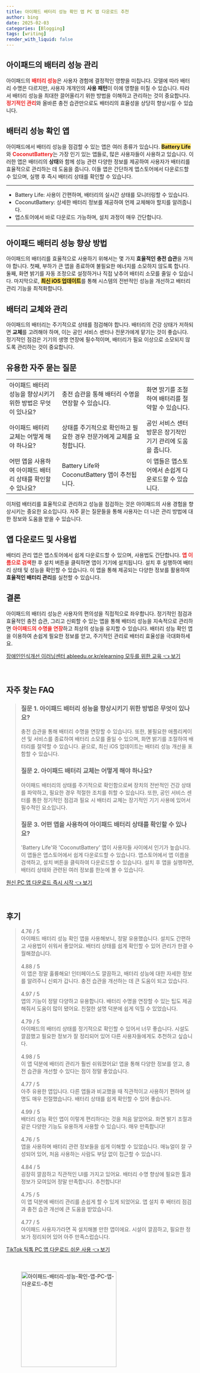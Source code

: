```yaml
---
title: 아이패드 배터리 성능 확인 앱 PC 앱 다운로드 추천
author: bing
date: 2025-02-03
categories: [Blogging]
tags: [writing]
render_with_liquid: false
---
```



<h2 id='아이패드_배터리_성능_관리'>아이패드의 배터리 성능 관리</h2>

<p>아이패드의 <b><span style="color: #ee2323;">배터리 성능</span></b>은 사용자 경험에 결정적인 영향을 미칩니다. 모델에 따라 배터리 수명은 다르지만, 사용자 개개인의 <b>사용 패턴</b>이 이에 영향을 미칠 수 있습니다. 따라서 배터리 성능을 최대한 끌어올리기 위한 방법을 이해하고 관리하는 것이 중요합니다. <b><span style="color: #ee2323;">정기적인 관리</span></b>와 올바른 충전 습관만으로도 배터리의 효율성을 상당히 향상시킬 수 있습니다.</p>

<h2 id='배터리_성능_확인_앱'>배터리 성능 확인 앱</h2>

<p>아이패드에서 배터리 성능을 점검할 수 있는 앱은 여러 종류가 있습니다. <b><span style="background-color: #ffe066;">Battery Life</span></b>와 <b><span style="color: #ee2323;">CoconutBattery</span></b>는 가장 인기 있는 앱들로, 많은 사용자들이 사용하고 있습니다. 이러한 앱은 배터리의 <b>상태</b>와 함께 성능 관련 다양한 정보를 제공하여 사용자가 배터리를 효율적으로 관리하는 데 도움을 줍니다. 이들 앱은 간단하게 앱스토어에서 다운로드할 수 있으며, 실행 후 즉시 배터리 상태를 확인할 수 있습니다.</p>

<hr />

<ul>
    <li>Battery Life: 사용이 간편하며, 배터리의 실시간 상태를 모니터링할 수 있습니다.</li>
    <li>CoconutBattery: 상세한 배터리 정보를 제공하여 언제 교체해야 할지를 알려줍니다.</li>
    <li>앱스토어에서 바로 다운로드 가능하며, 설치 과정이 매우 간단합니다.</li>
</ul>

<hr />

<h2 id='배터리_성능_향상_방법'>아이패드 배터리 성능 향상 방법</h2>

<p>아이패드의 배터리를 효율적으로 사용하기 위해서는 몇 가지 <b>효율적인 충전 습관</b>을 가져야 합니다. 첫째, 부하가 큰 앱을 종료하여 불필요한 에너지를 소모하지 않도록 합니다. 둘째, 화면 밝기를 자동 조정으로 설정하거나 직접 낮추어 배터리 소모를 줄일 수 있습니다. 마지막으로, <b><span style="background-color: #ffe066;">최신 iOS 업데이트</span></b>를 통해 시스템의 전반적인 성능을 개선하고 배터리 관리 기능을 최적화합니다.</p>

<h2 id='배터리_교체와_관리'>배터리 교체와 관리</h2>

<p>아이패드의 배터리는 주기적으로 상태를 점검해야 합니다. 배터리의 건강 상태가 저하되면 <b>교체</b>를 고려해야 하며, 이는 공인 서비스 센터나 전문가에게 맡기는 것이 좋습니다. 정기적인 점검은 기기의 생명 연장에 필수적이며, 배터리가 필요 이상으로 소모되지 않도록 관리하는 것이 중요합니다.</p>

<h2 id='유용한_자주_묻는_질문'>유용한 자주 묻는 질문</h2>

<table>
    <tr>
        <td>아이패드 배터리 성능을 향상시키기 위한 방법은 무엇이 있나요?</td>
        <td>충전 습관을 통해 배터리 수명을 연장할 수 있습니다.</td>
        <td>화면 밝기를 조절하여 배터리를 절약할 수 있습니다.</td>
    </tr>
    <tr>
        <td>아이패드 배터리 교체는 어떻게 해야 하나요?</td>
        <td>상태를 주기적으로 확인하고 필요한 경우 전문가에게 교체를 요청합니다.</td>
        <td>공인 서비스 센터 방문은 장기적인 기기 관리에 도움을 줍니다.</td>
    </tr>
    <tr>
        <td>어떤 앱을 사용하여 아이패드 배터리 상태를 확인할 수 있나요?</td>
        <td>Battery Life와 CoconutBattery 앱이 추천됩니다.</td>
        <td>이 앱들은 앱스토어에서 손쉽게 다운로드할 수 있습니다.</td>
    </tr>
</table>

<p>이처럼 배터리를 효율적으로 관리하고 성능을 점검하는 것은 아이패드의 사용 경험을 향상시키는 중요한 요소입니다. 자주 묻는 질문들을 통해 사용자는 더 나은 관리 방법에 대한 정보와 도움을 받을 수 있습니다.</p>

<h2 id='앱_다운로드_및_사용법'>앱 다운로드 및 사용법</h2>

<p>배터리 관리 앱은 앱스토어에서 쉽게 다운로드할 수 있으며, 사용법도 간단합니다. <b><span style="color: #ee2323;">앱 이름으로 검색</span></b>한 후 설치 버튼을 클릭하면 앱이 기기에 설치됩니다. 설치 후 실행하여 배터리 상태 및 성능을 확인할 수 있습니다. 이 앱을 통해 제공되는 다양한 정보를 활용하여 <b>효율적인 배터리 관리</b>를 실천할 수 있습니다.</p>

<h2 id='결론'>결론</h2>

<p>아이패드의 배터리 성능은 사용자의 편의성을 직접적으로 좌우합니다. 정기적인 점검과 효율적인 충전 습관, 그리고 신뢰할 수 있는 앱을 통해 배터리 성능을 지속적으로 관리하면 <b><span style="color: #ee2323;">아이패드의 수명을 연장</span></b>하고 최상의 성능을 유지할 수 있습니다. 배터리 성능 확인 앱을 이용하여 손쉽게 필요한 정보를 얻고, 주기적인 관리로 배터리 효율성을 극대화하세요.</p>


<p><a class="click-button" title="장애인인식개선 이러닝센터 ableedu.or.kr/elearning 모두를 위한 교육" href="https://greenforu.github.io/posts/%EC%9E%A5%EC%95%A0%EC%9D%B8%EC%9D%B8%EC%8B%9D%EA%B0%9C%EC%84%A0-%EC%9D%B4%EB%9F%AC%EB%8B%9D%EC%84%BC%ED%84%B0-ableedu.or.krelearning-%EB%AA%A8%EB%91%90%EB%A5%BC-%EC%9C%84%ED%95%9C-%EA%B5%90%EC%9C%A1/" rel="dofollow">장애인인식개선 이러닝센터 ableedu.or.kr/elearning 모두를 위한 교육 👈 보기</a></p><br>
<h2 id='자주_찾는_FAQ'>자주 찾는 FAQ</h2>
<div itemscope="" itemtype="https://schema.org/FAQPage"> 
<blockquote> 
<div itemscope="" itemprop="mainEntity" itemtype="https://schema.org/Question"> 
<h3 itemprop="name">질문 1. 아이패드 배터리 성능을 향상시키기 위한 방법은 무엇이 있나요?</h3> 
<div itemscope="" itemprop="acceptedAnswer" itemtype="https://schema.org/Answer"> 
<span itemprop="text"> 
<p>충전 습관을 통해 배터리 수명을 연장할 수 있습니다. 또한, 불필요한 애플리케이션 및 서비스를 종료하여 배터리 소모를 줄일 수 있으며, 화면 밝기를 조절하여 배터리를 절약할 수 있습니다. 끝으로, 최신 iOS 업데이트는 배터리 성능 개선을 포함할 수 있습니다.</p> 
</span> 
</div> 
</div> 

<div itemscope="" itemprop="mainEntity" itemtype="https://schema.org/Question"> 
<h3 itemprop="name">질문 2. 아이패드 배터리 교체는 어떻게 해야 하나요?</h3> 
<div itemscope="" itemprop="acceptedAnswer" itemtype="https://schema.org/Answer"> 
<span itemprop="text"> 
<p>아이패드 배터리의 상태를 주기적으로 확인함으로써 장치의 전반적인 건강 상태를 파악하고, 필요한 경우 적절한 조치를 취할 수 있습니다. 또한, 공인 서비스 센터를 통한 정기적인 점검과 필요 시 배터리 교체는 장기적인 기기 사용에 있어서 필수적인 요소입니다.</p> 
</span> 
</div> 
</div> 

<div itemscope="" itemprop="mainEntity" itemtype="https://schema.org/Question"> 
<h3 itemprop="name">질문 3. 어떤 앱을 사용하여 아이패드 배터리 상태를 확인할 수 있나요?</h3> 
<div itemscope="" itemprop="acceptedAnswer" itemtype="https://schema.org/Answer"> 
<span itemprop="text"> 
<p>'Battery Life'와 'CoconutBattery' 앱이 사용자들 사이에서 인기가 높습니다. 이 앱들은 앱스토어에서 쉽게 다운로드할 수 있습니다. 앱스토어에서 앱 이름을 검색하고, 설치 버튼을 클릭하여 다운로드할 수 있습니다. 설치 후 앱을 실행하면, 배터리 상태와 관련된 여러 정보를 한눈에 볼 수 있습니다.</p> 
</span> 
</div> 
</div> 

</blockquote> 
</div>
<p><a class="click-button" title="원신 PC 앱 다운로드 즉시 시작" href="https://greenforu.github.io/posts/%EC%9B%90%EC%8B%A0-PC-%EC%95%B1-%EB%8B%A4%EC%9A%B4%EB%A1%9C%EB%93%9C-%EC%A6%89%EC%8B%9C-%EC%8B%9C%EC%9E%91/" rel="dofollow">원신 PC 앱 다운로드 즉시 시작 👈 보기</a></p><br>
<h2 id='후기'>후기</h2>
<div itemscope itemtype="https://schema.org/Product">
  <blockquote>
  <div itemprop="review" itemscope itemtype="https://schema.org/Review">
      <div itemprop="reviewRating" itemscope itemtype="https://schema.org/Rating"> <span itemprop="ratingValue">4.76</span> / <span itemprop="bestRating">5</span> </div>
      <span itemprop="reviewBody">아이패드 배터리 성능 확인 앱을 사용해보니, 정말 유용했습니다. 설치도 간편하고 사용법이 쉬워서 좋았어요. 배터리 상태를 쉽게 확인할 수 있어 관리가 한결 수월해졌습니다.</span>
  </div>
  <br>
  <div itemprop="review" itemscope itemtype="https://schema.org/Review">
      <div itemprop="reviewRating" itemscope itemtype="https://schema.org/Rating"> <span itemprop="ratingValue">4.88</span> / <span itemprop="bestRating">5</span> </div>
      <span itemprop="reviewBody">이 앱은 정말 훌륭해요! 인터페이스도 깔끔하고, 배터리 성능에 대한 자세한 정보를 알려주니 신뢰가 갑니다. 충전 습관을 개선하는 데 큰 도움이 되고 있습니다.</span>
  </div>
  <br>
  <div itemprop="review" itemscope itemtype="https://schema.org/Review">
      <div itemprop="reviewRating" itemscope itemtype="https://schema.org/Rating"> <span itemprop="ratingValue">4.97</span> / <span itemprop="bestRating">5</span> </div>
      <span itemprop="reviewBody">앱의 기능이 정말 다양하고 유용합니다. 배터리 수명을 연장할 수 있는 팁도 제공해줘서 도움이 많이 됐어요. 친절한 설명 덕분에 쉽게 익힐 수 있었습니다.</span>
  </div>
  <br>
  <div itemprop="review" itemscope itemtype="https://schema.org/Review">
      <div itemprop="reviewRating" itemscope itemtype="https://schema.org/Rating"> <span itemprop="ratingValue">4.79</span> / <span itemprop="bestRating">5</span> </div>
      <span itemprop="reviewBody">아이패드의 배터리 상태를 정기적으로 확인할 수 있어서 너무 좋습니다. 시설도 깔끔했고 필요한 정보가 잘 정리되어 있어 다른 사용자들에게도 추천하고 싶습니다.</span>
  </div>
  <br>
  <div itemprop="review" itemscope itemtype="https://schema.org/Review">
      <div itemprop="reviewRating" itemscope itemtype="https://schema.org/Rating"> <span itemprop="ratingValue">4.98</span> / <span itemprop="bestRating">5</span> </div>
      <span itemprop="reviewBody">이 앱 덕분에 배터리 관리가 훨씬 쉬워졌어요! 앱을 통해 다양한 정보를 얻고, 충전 습관을 개선할 수 있다는 점이 정말 좋았습니다.</span>
  </div>
  <br>
  <div itemprop="review" itemscope itemtype="https://schema.org/Review">
      <div itemprop="reviewRating" itemscope itemtype="https://schema.org/Rating"> <span itemprop="ratingValue">4.77</span> / <span itemprop="bestRating">5</span> </div>
      <span itemprop="reviewBody">아주 유용한 앱입니다. 다른 앱들과 비교했을 때 직관적이고 사용하기 편하며 설명도 매우 친절했습니다. 배터리 상태를 쉽게 확인할 수 있어 좋습니다.</span>
  </div>
  <br>
  <div itemprop="review" itemscope itemtype="https://schema.org/Review">
      <div itemprop="reviewRating" itemscope itemtype="https://schema.org/Rating"> <span itemprop="ratingValue">4.99</span> / <span itemprop="bestRating">5</span> </div>
      <span itemprop="reviewBody">배터리 성능 확인 앱이 이렇게 편리하다는 것을 처음 알았어요. 화면 밝기 조절과 같은 다양한 기능도 유용하게 사용할 수 있습니다. 매우 만족합니다!</span>
  </div>
  <br>
  <div itemprop="review" itemscope itemtype="https://schema.org/Review">
      <div itemprop="reviewRating" itemscope itemtype="https://schema.org/Rating"> <span itemprop="ratingValue">4.76</span> / <span itemprop="bestRating">5</span> </div>
      <span itemprop="reviewBody">앱을 사용하며 배터리 관련 정보들을 쉽게 이해할 수 있었습니다. 매뉴얼이 잘 구성되어 있어, 처음 사용하는 사람도 부담 없이 접근할 수 있습니다.</span>
  </div>
  <br>
  <div itemprop="review" itemscope itemtype="https://schema.org/Review">
      <div itemprop="reviewRating" itemscope itemtype="https://schema.org/Rating"> <span itemprop="ratingValue">4.84</span> / <span itemprop="bestRating">5</span> </div>
      <span itemprop="reviewBody">굉장히 깔끔하고 직관적인 UI를 가지고 있어요. 배터리 수명 향상에 필요한 툴과 정보가 모여있어 정말 만족합니다. 추천합니다!</span>
  </div>
  <br>
  <div itemprop="review" itemscope itemtype="https://schema.org/Review">
      <div itemprop="reviewRating" itemscope itemtype="https://schema.org/Rating"> <span itemprop="ratingValue">4.75</span> / <span itemprop="bestRating">5</span> </div>
      <span itemprop="reviewBody">이 앱 덕분에 배터리 관리를 손쉽게 할 수 있게 되었어요. 앱 설치 후 배터리 점검과 충전 습관 개선에 큰 도움을 받았습니다.</span>
  </div>
  <br>
  <div itemprop="review" itemscope itemtype="https://schema.org/Review">
      <div itemprop="reviewRating" itemscope itemtype="https://schema.org/Rating"> <span itemprop="ratingValue">4.77</span> / <span itemprop="bestRating">5</span> </div>
      <span itemprop="reviewBody">아이패드 사용자가라면 꼭 설치해볼 만한 앱이에요. 시설이 깔끔하고, 필요한 정보가 정리되어 있어 아주 만족스럽습니다.</span>
  </div>
  </blockquote>
</div>
<p><a class="click-button" title="TikTok 틱톡 PC 앱 다운로드 쉬운 사용" href="https://greenforu.github.io/posts/TikTok-%ED%8B%B1%ED%86%A1-PC-%EC%95%B1-%EB%8B%A4%EC%9A%B4%EB%A1%9C%EB%93%9C-%EC%89%AC%EC%9A%B4-%EC%82%AC%EC%9A%A9/" rel="dofollow">TikTok 틱톡 PC 앱 다운로드 쉬운 사용 👈 보기</a></p><br>
<figure class="image"><img src="https://greenforu.github.io/assets/img/thumbnail/아이패드-배터리-성능-확인-앱-PC-앱-다운로드-추천.webp" alt="아이패드-배터리-성능-확인-앱-PC-앱-다운로드-추천" width="256" height="256"></figure>
